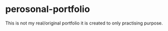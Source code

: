 # perosonal-portfolio
This is not my real/original portfolio it is created to only practising purpose.

